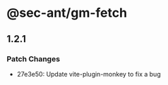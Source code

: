 # @sec-ant/gm-fetch

## 1.2.1

### Patch Changes

- 27e3e50: Update vite-plugin-monkey to fix a bug
